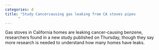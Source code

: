 ```yaml
---
categories: d
title: "Study Cancercausing gas leaking from CA stoves pipes
      "
---
```

Gas stoves in California homes are leaking cancer-causing benzene, researchers found in a new study published on Thursday, though they say more research is needed to understand how many homes have leaks.
      